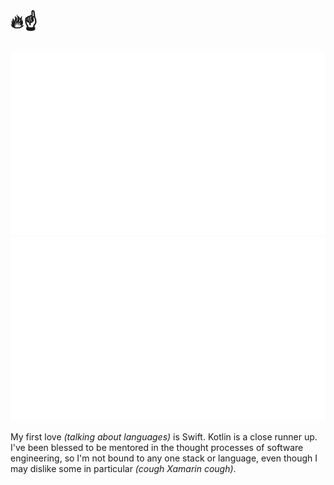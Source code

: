 # 🔥☝️
![Languages](https://github.com/JZDesign/github_stats/blob/master/generated/languages.svg)
![Github Stats](https://github.com/JZDesign/github_stats/blob/master/generated/overview.svg)

My first love _(talking about languages)_ is Swift. Kotlin is a close runner up. I've been blessed to be mentored in the thought processes of software engineering, so I'm not bound to any one stack or language, even though I may dislike some in particular _(cough Xamarin cough)_. 
